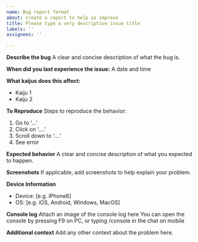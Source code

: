```yaml
---
name: Bug report format
about: Create a report to help us improve
title: Please type a very descriptive issue title
labels: ''
assignees: ''

---
```


**Describe the bug**
A clear and concise description of what the bug is.

**When did you last experience the issue:**
A date and time

**What kaijus does this affect:**
- Kaiju 1
- Kaiju 2

**To Reproduce**
Steps to reproduce the behavior:
1. Go to '...'
2. Click on '....'
3. Scroll down to '....'
4. See error

**Expected behavior**
A clear and concise description of what you expected to happen.

**Screenshots**
If applicable, add screenshots to help explain your problem.

**Device Information**
 - Device: [e.g. iPhone6]
 - OS: [e.g. iOS, Android, Windows, MacOS]

**Console log**
Attach an image of the console log here
You can open the console by pressing F9 on PC, or typing /console in the chat on mobile

**Additional context**
Add any other context about the problem here.
